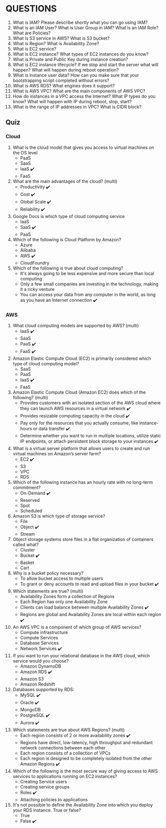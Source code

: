 # QUESTIONS

1. What is IAM? Please describe shortly what you can go using IAM?
2. What is an IAM User? What is User Group in IAM? What is an IAM Role? What are Policies?
3. What is S3 service in AWS? What is S3 bucket?
4. What is Region? What is Availability Zone?
5. What is EC2 service?
6. What is EC2 instance? What types of EC2 instances do you know?
7. What is Private and Public Key during instance creation?
8. What is EC2 instance lifecycle? If we stop and start the server what will happen? What will happen during reboot operation?
9. What is instance user data? How can you make sure that your bootstrapping script completed without errors?
10. What is AWS RDS? What engines does it support?
11. What is AWS VPC? What are the main components of AWS VPC?
12. How do instances in a VPC access the Internet? What IP types do you know? What will happen with IP during reboot, stop, start?
13. What is the range of IP addresses in VPC? What is CIDR block?

## Quiz
### Cloud

1. What is the cloud  model that gives you access to virtual machines on the OS level
      * PaaS
      * SaaS
      * IaaS :heavy_check_mark:
      * FaaS
2.	What are the main advantages of the cloud? (multi)
      * Productivity :heavy_check_mark:
      * Cost :heavy_check_mark:
      * Global Scale :heavy_check_mark:
      * Reliability :heavy_check_mark:
3.	Google Docs is which type of cloud computing service
      * IaaS
      * SaaS :heavy_check_mark:
      * PaaS
4.	Which of the following is Cloud Platform by Amazon?
      * Azure
      * Alibaba
      * AWS :heavy_check_mark:
      * CloudFoundry
5. Which of the following is true about cloud computing?
      * It's always going to be less expensive and more secure than  local computing
      * Only a few small companies are investing  in the technology, making it a ricky venture
      * You can access your data from any computer in the world, as long as you have an Internet connection :heavy_check_mark:
 
### AWS

1. What cloud computing models are supported by AWS? (multi)
      * IaaS :heavy_check_mark:
      * SaaS
      * PaaS :heavy_check_mark:
      * FaaS :heavy_check_mark:
2. Amazon Elastic Compute Cloud (EC2) is primarily considered which type of cloud computing model?
      * SaaS
      * PaaS
      * IaaS :heavy_check_mark:
      * FaaS
3. Amazon Elastic Compute Cloud (Amazon EC2) does which of the following? (multi)
      * Provides customers with an isolated section of the AWS cloud where they can launch AWS resources in a virtual network :heavy_check_mark:
      * Provides resizable computing capacity in the cloud :heavy_check_mark:
      * Pay only for the resources that you actually consume, like instance-hours or data transfer :heavy_check_mark:
      * Determine whether you want to run in multiple locations, utilize static IP endpoints, or attach persistent block storage to your instances :heavy_check_mark:
4. What is a virtual server platform that allows users to create and run virtual machines on Amazon’s server farm?
      * EC2 :heavy_check_mark: 
      * S3
      * VPC
      * RDS
5. Which of the following instance has an hourly rate with no long-term commitment?
      * On-Demand :heavy_check_mark: 
      * Reserved
      * Spot
      * Scheduled
6. Amazon S3 is which type of storage service?
      * File
      * Object :heavy_check_mark: 
      * Stream
7. Object storage systems store files in a flat organization of containers called what?
      * Cluster
      * Bucket :heavy_check_mark: 
      * Basket
      * Cart
8. Why is a bucket policy necessary?
      * To allow bucket access to multiple users
      * To grant or deny accounts to read and upload files in your bucket :heavy_check_mark: 
9. Which statements are true? (multi)
      * Availability Zones form a collection of Regions
      * Each Region has only one Availability Zone
      * Clients can load balance between multiple Availability Zones :heavy_check_mark:
      * Regions are global and Availability Zones are local within each region :heavy_check_mark:
10.	An AWS VPC is a component of which group of AWS services?
      * Compute infrastructure
      * Compute Services
      * Database Services
      * Network Services :heavy_check_mark:
11. If you want to run your relational database in the AWS cloud, which service would you choose?
      * Amazon DynamoDB
      * Amazon RDS :heavy_check_mark:
      * Amazon S3
      * Amazon Redshift
12. Databases supported by RDS:
      * MySQL :heavy_check_mark:
      * Oracle :heavy_check_mark:
      * MongoDB
      * PostgreSQL :heavy_check_mark:
      * Aurora :heavy_check_mark:
13. Which statements are true about AWS Regions? (multi)
      * Each region consists of 2 or more availability zones :heavy_check_mark:
      * Regions have direct, low-latency, high throughput and redundant network connections between each other
      * Each region consists of a collection of VPCs
      * Each region is designed to be completely isolated from the other Amazon Regions :heavy_check_mark:
14. Which of the following is the most secure way of giving access to AWS services to applications running on EC2 instances?
      * Creating Service users
      * Creating service groups
      * Roles :heavy_check_mark:
      * Attaching policies to applications
15. It's not possible to define the Availability Zone into which you deploy your RDS instance. True or false?
      * True
      * False :heavy_check_mark: